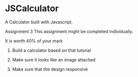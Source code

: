 # JSCalculator
A Calculator built with Javascript.


Assignment 3
This assignment might be completed individually.

It is worth 40% of your mark

1. Build a calculator based on that tutorial

2. Make sure it looks like an image attached

3. Make sure that the design responsive
